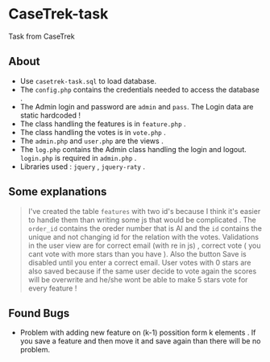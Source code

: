 CaseTrek-task
=============

Task from CaseTrek

About
-----
* Use `casetrek-task.sql` to load database.
* The `config.php` contains the credentials needed to access the database .
* The Admin login and password are `admin` and `pass`. The Login data are static hardcoded !
* The class handling the features is in `feature.php` .
* The class handling the votes is in `vote.php` .
* The `admin.php` and `user.php` are the views .
* The `log.php` contains the Admin class handling the login and logout. `login.php` is required in `admin.php` .
* Libraries used : `jquery` , `jquery-raty` .

Some explanations
-----------------
> I've created the table `features` with two id's because
> I think it's easier to handle them than writing some
> js that would be complicated . The `order_id` contains the
> oreder number that is AI and the `id` contains the unique and
> not changing id for the relation with the votes.
> Validations in the user view are for correct email (with re in js) ,
> correct vote ( you cant vote with more stars than you have ).
> Also the button Save is disabled until you enter a correct email.
> User votes with 0 stars are also saved because if the same user
> decide to vote again the scores will be overwrite and he/she wont be able
> to make 5 stars vote for every feature !

Found Bugs
----------
* Problem with adding new feature on (k-1) possition form k elements . If you save a feature and then move it and save again than there will be no problem.